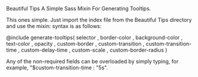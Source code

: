 Beautiful Tips
A Simple Sass Mixin For Generating Tooltips.

This ones simple. Just import the index file from the Beautiful Tips directory
and use the mixin: syntax is as follows:

@include generate-tooltips(
    selector <required>,
    border-color <required>,
    background-color <required>,
    text-color <required>,
    opacity <not required>,
    custom-border <not required>,
    custom-transition <not required>,
    custom-transition-time <not required>,
    custom-delay-time <not required>,
    custom-scale <not required>,
    custom-border-radius<not required>
)

Any of the non-required fields can be overloaded by simply
typing, for example, "$custom-transition-time : "5s".
